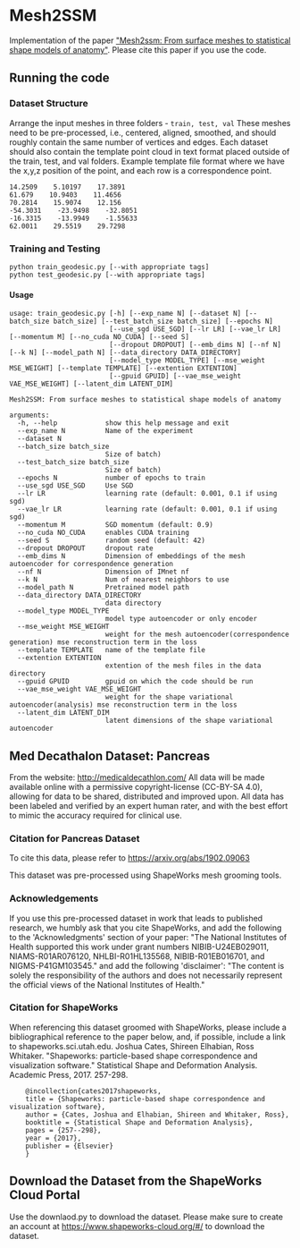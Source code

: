 # Mesh2SSM

Implementation of the paper ["Mesh2ssm: From surface meshes to statistical shape models of anatomy"](https://arxiv.org/abs/2305.07805). 
Please cite this paper if you use the code. 


## Running the code

### Dataset Structure
Arrange the input meshes in three folders - `train, test, val`
These meshes need to be pre-processed, i.e., centered, aligned, smoothed, and should roughly contain the same number of vertices and edges. 
Each dataset should also contain the template point cloud in text format placed outside of the train, test, and val folders. Example template file format where we have the x,y,z position of the point, and each row is a correspondence point. 
```
14.2509    5.10197    17.3891
61.679    10.9403    11.4656
70.2814    15.9074    12.156
-54.3031    -23.9498    -32.8051
-16.3315    -13.9949    -1.55633
62.0011    29.5519    29.7298
```

### Training and Testing
```
python train_geodesic.py [--with appropriate tags]
python test_geodesic.py [--with appropriate tags]
```

#### Usage
```
usage: train_geodesic.py [-h] [--exp_name N] [--dataset N] [--batch_size batch_size] [--test_batch_size batch_size] [--epochs N]
                         [--use_sgd USE_SGD] [--lr LR] [--vae_lr LR] [--momentum M] [--no_cuda NO_CUDA] [--seed S] 
                         [--dropout DROPOUT] [--emb_dims N] [--nf N] [--k N] [--model_path N] [--data_directory DATA_DIRECTORY]
                         [--model_type MODEL_TYPE] [--mse_weight MSE_WEIGHT] [--template TEMPLATE] [--extention EXTENTION]
                         [--gpuid GPUID] [--vae_mse_weight VAE_MSE_WEIGHT] [--latent_dim LATENT_DIM]

Mesh2SSM: From surface meshes to statistical shape models of anatomy

arguments:
  -h, --help            show this help message and exit
  --exp_name N          Name of the experiment
  --dataset N
  --batch_size batch_size
                        Size of batch)
  --test_batch_size batch_size
                        Size of batch)
  --epochs N            number of epochs to train
  --use_sgd USE_SGD     Use SGD
  --lr LR               learning rate (default: 0.001, 0.1 if using sgd)
  --vae_lr LR           learning rate (default: 0.001, 0.1 if using sgd)
  --momentum M          SGD momentum (default: 0.9)
  --no_cuda NO_CUDA     enables CUDA training
  --seed S              random seed (default: 42)
  --dropout DROPOUT     dropout rate
  --emb_dims N          Dimension of embeddings of the mesh autoencoder for correspondence generation
  --nf N                Dimension of IMnet nf
  --k N                 Num of nearest neighbors to use
  --model_path N        Pretrained model path
  --data_directory DATA_DIRECTORY
                        data directory
  --model_type MODEL_TYPE
                        model type autoencoder or only encoder
  --mse_weight MSE_WEIGHT
                        weight for the mesh autoencoder(correspondence generation) mse reconstruction term in the loss
  --template TEMPLATE   name of the template file
  --extention EXTENTION
                        extention of the mesh files in the data directory
  --gpuid GPUID         gpuid on which the code should be run
  --vae_mse_weight VAE_MSE_WEIGHT
                        weight for the shape variational autoencoder(analysis) mse reconstruction term in the loss
  --latent_dim LATENT_DIM
                        latent dimensions of the shape variational autoencoder
```

## Med Decathalon Dataset: Pancreas 

From the website: http://medicaldecathlon.com/
All data will be made available online with a permissive copyright-license (CC-BY-SA 4.0), allowing for data to be shared, distributed and improved upon. All data has been labeled and verified by an expert human rater, and with the best effort to mimic the accuracy required for clinical use. 

### Citation for Pancreas Dataset
To cite this data, please refer to https://arxiv.org/abs/1902.09063


This dataset was pre-processed using ShapeWorks mesh grooming tools. 

### Acknowledgements
If you use this pre-processed dataset in work that leads to published research, we humbly ask that you cite ShapeWorks, and add the following to the 'Acknowledgments' section of your paper:
"The National Institutes of Health supported this work under grant numbers NIBIB-U24EB029011, NIAMS-R01AR076120, NHLBI-R01HL135568, NIBIB-R01EB016701, and NIGMS-P41GM103545."
and add the following 'disclaimer': "The content is solely the responsibility of the authors and does not necessarily represent the official views of the National Institutes of Health."

### Citation for ShapeWorks
When referencing this dataset groomed with ShapeWorks, please include a bibliographical reference to the paper below, and, if possible, include a link to shapeworks.sci.utah.edu.
Joshua Cates, Shireen Elhabian, Ross Whitaker. "Shapeworks: particle-based shape correspondence and visualization software." Statistical Shape and Deformation Analysis. Academic Press, 2017. 257-298.
```
    @incollection{cates2017shapeworks,
    title = {Shapeworks: particle-based shape correspondence and visualization software},
    author = {Cates, Joshua and Elhabian, Shireen and Whitaker, Ross},
    booktitle = {Statistical Shape and Deformation Analysis},
    pages = {257--298},
    year = {2017},
    publisher = {Elsevier}
    }
```


## Download the Dataset from the ShapeWorks Cloud Portal
Use the downlaod.py to download the dataset. Please make sure to create an account at https://www.shapeworks-cloud.org/#/
to download the dataset. 
